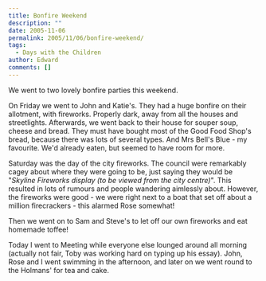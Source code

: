```yaml
---
title: Bonfire Weekend
description: ""
date: 2005-11-06
permalink: 2005/11/06/bonfire-weekend/
tags:
  - Days with the Children
author: Edward
comments: []
---
```


We went to two lovely bonfire parties this weekend.

On Friday we went to John and Katie\'s. They had a huge bonfire on their
allotment, with fireworks. Properly dark, away from all the houses and
streetlights. Afterwards, we went back to their house for souper soup,
cheese and bread. They must have bought most of the Good Food Shop\'s
bread, because there was lots of several types. And Mrs Bell\'s Blue -
my favourite. We\'d already eaten, but seemed to have room for more.

Saturday was the day of the city fireworks. The council were remarkably
cagey about where they were going to be, just saying they would be
\"*Skyline Fireworks display (to be viewed from the city centre)*\".
This resulted in lots of rumours and people wandering aimlessly about.
However, the fireworks were good - we were right next to a boat that set
off about a million firecrackers - this alarmed Rose somewhat!

Then we went on to Sam and Steve\'s to let off our own fireworks and eat
homemade toffee!

Today I went to Meeting while everyone else lounged around all morning
(actually not fair, Toby was working hard on typing up his essay). John,
Rose and I went swimming in the afternoon, and later on we went round to
the Holmans\' for tea and cake.

